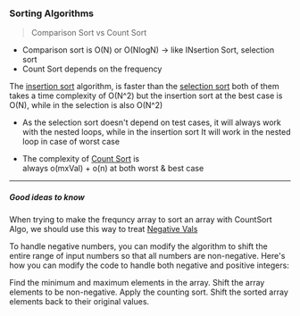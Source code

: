 ### Sorting Algorithms


> Comparison Sort vs Count Sort
-  Comparison sort is O(N) or O(NlogN)  -> like INsertion Sort, selection sort
-  Count Sort depends on the frequency


The [insertion sort](https://github.com/abdullahazmy/Algorithms/blob/main/sorting-algo/insertion_sort.cpp) algorithm, is faster than the [selection sort](https://github.com/abdullahazmy/Algorithms/blob/main/sorting-algo/selcection_sort.cpp)
  both of them takes a time complexity of O(N^2) but the insertion sort at the best case is O(N), while in the selection is also O(N^2)

- As the selection sort doesn't depend on test cases, it will always work with the nested loops, while in the insertion sort
It will work in the nested loop in case of worst case

- The complexity of [Count Sort](https://github.com/abdullahazmy/Algorithms/blob/main/sorting-algo/countSort.cpp) is  
always o(mxVal) + o(n) at both worst & best case

---

##### Good ideas to know

When trying to make the frequncy array to sort an array with CountSort Algo, we should use this way to treat [Negative Vals](https://github.com/abdullahazmy/Algorithms/blob/main/sorting-algo/countSort-negativeVALs.cpp)

To handle negative numbers, you can modify the algorithm to shift the entire range of input numbers so that all numbers are non-negative. Here's how you can modify the code to handle both negative and positive integers:

Find the minimum and maximum elements in the array.
Shift the array elements to be non-negative.
Apply the counting sort.
Shift the sorted array elements back to their original values.
